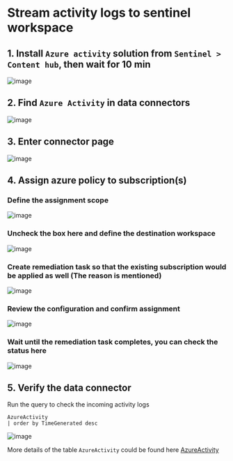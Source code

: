 # Stream activity logs to sentinel workspace

## 1. Install `Azure activity` solution from `Sentinel > Content hub`, then wait for 10 min
![image](https://github.com/guguji666666/GJS-Sentinel-Tips/assets/96930989/b332cfd6-f6a2-4a94-bed7-9f28a9e20676)

## 2. Find `Azure Activity` in data connectors
![image](https://github.com/guguji666666/GJS-Sentinel-Tips/assets/96930989/f80a66fa-c7fc-4a4f-a82b-d145f7d7616b)

## 3. Enter connector page
![image](https://github.com/guguji666666/GJS-Sentinel-Tips/assets/96930989/da44cd23-3ea7-4192-ab3e-2344db867ed6)

## 4. Assign azure policy to subscription(s)

### Define the assignment scope
![image](https://github.com/guguji666666/GJS-Sentinel-Tips/assets/96930989/f8e3b54b-4977-4b4f-9cc7-2af876b955e2)

### Uncheck the box here and define the destination workspace
![image](https://github.com/guguji666666/GJS-Sentinel-Tips/assets/96930989/87bdd1e4-c820-4fc9-ab9b-e61db9db69a6)

### Create remediation task so that the existing subscription would be applied as well (The reason is mentioned)
![image](https://github.com/guguji666666/GJS-Sentinel-Tips/assets/96930989/2b24e1a5-fbe1-4555-977f-eb824f2998b5)

### Review the configuration and confirm assignment
![image](https://github.com/guguji666666/GJS-Sentinel-Tips/assets/96930989/dac3fde6-2867-43f2-874e-c4ac27ce34a8)

### Wait until the remediation task completes, you can check the status here
![image](https://github.com/guguji666666/GJS-Sentinel-Tips/assets/96930989/d59fc41c-a0c6-46f2-b577-9ebeba416e90)

## 5. Verify the data connector
Run the query to check the incoming activity logs
```kusto
AzureActivity
| order by TimeGenerated desc
```
![image](https://github.com/guguji666666/GJS-Sentinel-Tips/assets/96930989/5384a03f-327f-4bc4-a969-e66aaeeeb809)

More details of the table `AzureActivity` could be found here [AzureActivity](https://learn.microsoft.com/en-us/azure/azure-monitor/reference/tables/azureactivity)

